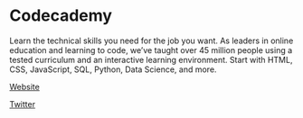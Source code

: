 # Codecademy

Learn the technical skills you need for the job you want. As leaders in online education and learning to code, we’ve taught over 45 million people using a tested curriculum and an interactive learning environment. Start with HTML, CSS, JavaScript, SQL, Python, Data Science, and more.

[Website](https://www.codecademy.com/?developerstash)

[Twitter](https://twitter.com/codecademy)
